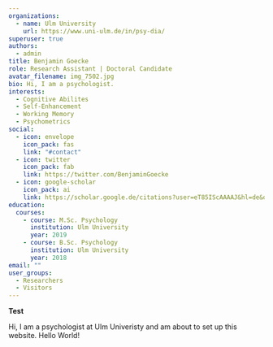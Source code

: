 ```yaml
---
organizations:
  - name: Ulm University
    url: https://www.uni-ulm.de/in/psy-dia/
superuser: true
authors:
  - admin
title: Benjamin Goecke
role: Research Assistant | Doctoral Candidate
avatar_filename: img_7502.jpg
bio: Hi, I am a psychologist.
interests:
  - Cognitive Abilites
  - Self-Enhancement
  - Working Memory
  - Psychometrics
social:
  - icon: envelope
    icon_pack: fas
    link: "#contact"
  - icon: twitter
    icon_pack: fab
    link: https://twitter.com/BenjaminGoecke
  - icon: google-scholar
    icon_pack: ai
    link: https://scholar.google.de/citations?user=eT85IScAAAAJ&hl=de&oi=ao
education:
  courses:
    - course: M.Sc. Psychology
      institution: Ulm University
      year: 2019
    - course: B.Sc. Psychology
      institution: Ulm University
      year: 2018
email: ""
user_groups:
  - Researchers
  - Visitors
---
```

**Test**

Hi, I am a psychologist at Ulm Univeristy and am about to set up this website. Hello World!
